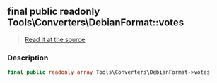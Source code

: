 ## final public readonly Tools\Converters\DebianFormat::votes

> [Read it at the source](https://github.com/julien-boudry/Condorcet/blob/master/src/Tools/Converters/DebianFormat.php#L20)

### Description    

```php
final public readonly array Tools\Converters\DebianFormat->votes 
```


    